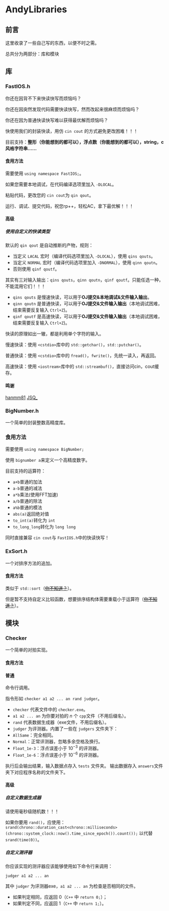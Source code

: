 # AndyLibraries

## 前言

这里收录了一些自己写的东西，以便不时之需。

总共分为两部分：库和模块

## 库

### FastIOS.h

你还在因背不下来快读快写而烦恼吗？

你还在因突然发现代码需要快读快写，然而改起来很麻烦而烦恼吗？

你还在因为普通快读快写难以获得最优解而烦恼吗？

快使用我们的封装快读，用仿 `cin cout` 的方式避免更改困难！！！

目前支持：**整形（你能想到的都可以），浮点数（你能想到的都可以），string，c风格字符串……**

#### 食用方法

需要使用 `using namespace FastIOS;`。

如果您需要本地调试，在代码编译选项里加入 `-DLOCAL`。

粘贴代码，更改您的 `cin cout`为 `qin qout`。

运行、调试、提交代码，祝您rp++，轻松AC，拿下最优解！！！

#### 高级

##### 使用自定义的快读类型

默认的 `qin qout` 是自动推断的产物，规则：

- 当定义 `LACAL`  宏时（编译代码选项里加入 `-DLOCAL`），使用  `qins qouts`。
- 当定义 `NORMAL`  宏时（编译代码选项里加入 `-DNORMAL`），使用  `qinn qoutn`。
- 否则使用  `qinf qoutf`。

其实有三对输入输出：`qins qouts`，`qinn qoutn`，`qinf qoutf`。只能任选一种，不能混用它们！！！

- `qins qouts` 是慢速快读，可以用于**OJ提交&本地调试&文件输入输出**。
- `qinn qoutn` 是普通快读，可以用于**OJ提交&文件输入输出**（本地调试困难，结束需要反复输入 `Ctrl+Z`)。
- `qinf qoutf` 是高速快读，可以用于**OJ提交&文件输入输出**（本地调试困难，结束需要反复输入 `Ctrl+Z`)。

快读的原理如出一辙，都是利用单个字符的输入。

慢速快读：使用 `<cstdio>`库中的 `std::getchar()`，`std::putchar()`。

普通快读：使用 `<cstdio>`库中的 `fread()`，`fwrite()`，先统一读入，再返回。

高速快读：使用 `<iostream>`库中的 `std::streambuf()`，直接访问cin，cout缓存。

#### 鸣谢

[hanmm81]([https://www.luogu.com.cn/user/748876](https://github.com/hanmm81)) [JSQ_]([https://www.luogu.com.cn/user/778847](https://github.com/Ji-Siqi))

### BigNumber.h

一个简单的封装整数高精度库。

### 食用方法

需要使用 `using namespace BigNumber;`

使用 `bignumber a`来定义一个高精度数字。

目前支持的运算符：

- `a+b`普通的加法
- `a-b`普通的减法
- `a*b`乘法(使用FFT加速)
- `a/b`普通的除法
- `a%b`普通的模法
- `abs(a)`返回绝对值
- `to_int(a)`转化为 `int`
- `to_long_long`转化为 `long long`

同时直接兼容 `cin cout`与 `FastIOS.h`中的快读快写！

### ExSort.h

一个对排序方法的追加。

#### 食用方法

类似于 `std::sort`（~~[你不知道？](https://zh.cppreference.com/w/cpp/algorithm/sort)~~）。

但是暂不支持自定义比较函数，想要排序结构体需要重载小于运算符（~~[你不知道？](https://zh.cppreference.com/w/cpp/language/overload_resolution)~~）。

## 模块

### Checker

一个简单的对拍实现。

#### 食用方法

#### 普通

命令行调用。

指令形如 `checker a1 a2 ... an rand judger`。

- `checker` 代表文件中的 `checker.exe`。
- `a1 a2 ... an` 为你要对拍的 $n$ 个 `cpp`文件（不用后缀名）。
- `rand` 代表数据生成器（exe文件，不用后缀名）。
- `judger` 为评测器。内置了一些在 `judgers` 文件夹下：
- `AllSame`：完全相同。
- `Normal`：正常评测器，忽略多余空格及换行。
- `Float_1e-3`：浮点误差小于 $10^{-3}$ 的评测器。
- `Float_1e-6`：浮点误差小于 $10^{-6}$ 的评测器。

执行后会输出结果，输入数据点存入 `tests` 文件夹。
输出数据存入 `answers`文件夹下对应程序名称的文件夹下。

#### 高级

##### 自定义数据生成器

请使用毫秒级随机数！！！

如果你要用 `rand()`，应使用：`srand(chrono::duration_cast<chrono::milliseconds>(chrono::system_clock::now().time_since_epoch()).count());` 以代替  `srand(time(0))`。

##### 自定义测评器

你应该实现的测评器应该能够使用如下命令行来调用：

```
judger a1 a2 ... an
```

其中 `judger` 为评测器exe，`a1 a2 ... an` 为检查是否相同的文件。

- 如果判定相同，应返回 $0$（`C++` 中 `return 0;`）；
- 如果判定不同，应返回 $1$（`C++` 中 `return 1;`）。
